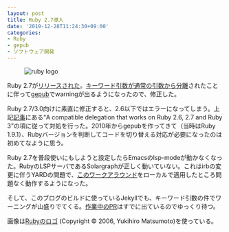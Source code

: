 ```yaml
---
layout: post
title: Ruby 2.7導入
date: '2019-12-28T11:24:30+09:00'
categories:
- Ruby
- gepub
- ソフトウェア開発
---
```


<figure>
<img src="/blog/images/ruby.png" alt="ruby logo" />
</figure>

Ruby 2.7が[リリースされた](https://www.ruby-lang.org/ja/news/2019/12/25/ruby-2-7-0-released/)。[キーワード引数が通常の引数から分離](https://www.ruby-lang.org/en/news/2019/12/12/separation-of-positional-and-keyword-arguments-in-ruby-3-0/)されたことに伴って[gepub](https://github.com/skoji/gepub)でwarningが出るようになったので、修正した。

Ruby 2.7/3.0向けに素直に修正すると、2.6以下ではエラーになってしまう。上記[記事](https://www.ruby-lang.org/en/news/2019/12/12/separation-of-positional-and-keyword-arguments-in-ruby-3-0/)にある“A compatible delegation that works on Ruby 2.6, 2.7 and Ruby 3”の項に従って対処を行った。2010年からgepubを作ってきて（当時はRuby 1.9.1）、Rubyバージョンを判断してコードを切り替える対応が必要になったのは初めてなように思う。

Ruby 2.7を普段使いにもしようと設定したらEmacsのlsp-modeが動かなくなった。RubyのLSPサーバであるSolargraphが正しく動いていない。これはirbの変更に伴うYARDの問題で、[このワークアラウンド]((https://github.com/lsegal/yard/pull/1296))をローカルで適用したところ問題なく動作するようになった。

そして、このブログのビルドに使っているJekyllでも、キーワード引数の件でワーニングが山盛りでてくる。[作業中のPR](https://github.com/jekyll/jekyll/pull/7948)はすでに出ているのでゆっくり待つ。

<span class="note" markdown=1>画像は[Rubyのロゴ](https://www.ruby-lang.org/ja/about/logo/) (Copyright © 2006, Yukihiro Matsumoto)を使っている。</span>
